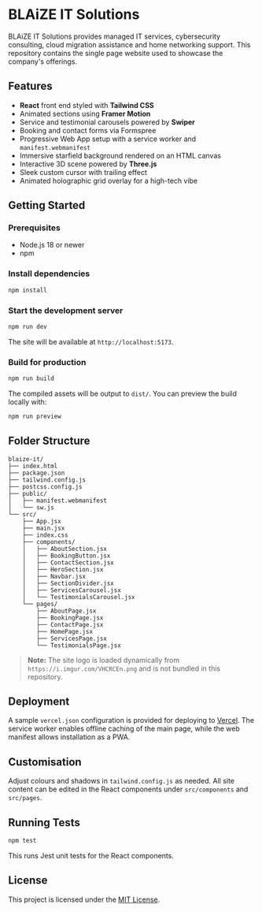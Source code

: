 # BLAiZE IT Solutions

BLAiZE IT Solutions provides managed IT services, cybersecurity consulting, cloud migration assistance and home networking support. This repository contains the single page website used to showcase the company's offerings.

## Features

- **React** front end styled with **Tailwind CSS**
- Animated sections using **Framer Motion**
- Service and testimonial carousels powered by **Swiper**
- Booking and contact forms via Formspree
- Progressive Web App setup with a service worker and `manifest.webmanifest`
- Immersive starfield background rendered on an HTML canvas
- Interactive 3D scene powered by **Three.js**
- Sleek custom cursor with trailing effect
- Animated holographic grid overlay for a high-tech vibe

## Getting Started

### Prerequisites
- Node.js 18 or newer
- npm

### Install dependencies
```bash
npm install
```

### Start the development server
```bash
npm run dev
```
The site will be available at `http://localhost:5173`.

### Build for production
```bash
npm run build
```
The compiled assets will be output to `dist/`. You can preview the build locally with:
```bash
npm run preview
```

## Folder Structure
```
blaize-it/
├── index.html
├── package.json
├── tailwind.config.js
├── postcss.config.js
├── public/
│   ├── manifest.webmanifest
│   └── sw.js
└── src/
    ├── App.jsx
    ├── main.jsx
    ├── index.css
    ├── components/
    │   ├── AboutSection.jsx
    │   ├── BookingButton.jsx
    │   ├── ContactSection.jsx
    │   ├── HeroSection.jsx
    │   ├── Navbar.jsx
    │   ├── SectionDivider.jsx
    │   ├── ServicesCarousel.jsx
    │   └── TestimonialsCarousel.jsx
    └── pages/
        ├── AboutPage.jsx
        ├── BookingPage.jsx
        ├── ContactPage.jsx
        ├── HomePage.jsx
        ├── ServicesPage.jsx
        └── TestimonialsPage.jsx
```

> **Note:** The site logo is loaded dynamically from `https://i.imgur.com/VHCRCEn.png` and is not bundled in this repository.

## Deployment
A sample `vercel.json` configuration is provided for deploying to [Vercel](https://vercel.com/). The service worker enables offline caching of the main page, while the web manifest allows installation as a PWA.

## Customisation
Adjust colours and shadows in `tailwind.config.js` as needed. All site content can be edited in the React components under `src/components` and `src/pages`.

## Running Tests
```bash
npm test
```
This runs Jest unit tests for the React components.

## License
This project is licensed under the [MIT License](./LICENSE).
